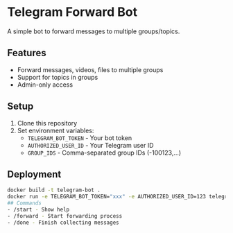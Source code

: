 # Telegram Forward Bot

A simple bot to forward messages to multiple groups/topics.

## Features
- Forward messages, videos, files to multiple groups
- Support for topics in groups
- Admin-only access

## Setup
1. Clone this repository
2. Set environment variables:
   - `TELEGRAM_BOT_TOKEN` - Your bot token
   - `AUTHORIZED_USER_ID` - Your Telegram user ID
   - `GROUP_IDS` - Comma-separated group IDs (-100123,...)

## Deployment
```bash
docker build -t telegram-bot .
docker run -e TELEGRAM_BOT_TOKEN="xxx" -e AUTHORIZED_USER_ID=123 telegram-bot
## Commands
- /start - Show help
- /forward - Start forwarding process
- /done - Finish collecting messages
```
